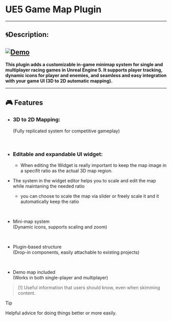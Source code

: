 # UE5 Game Map Plugin

---

## 🌀Description: 



[![Demo](https://github.com/MatinEsmaeili00/UE5-MultiplayerRacingGames-Plugins/blob/main/GameMapSystem/Docs/Demo.gif?raw=true)](https://youtu.be/v18hDMAq1Yw)
---
**This plugin adds a customizable in-game minimap system for single and multiplayer racing games in Unreal Engine 5. It supports player tracking, dynamic icons for player and enemies, and seamless and easy integration with your game UI (3D to 2D automatic mapping).**

---

## 🎮 Features

- ### 3D to 2D Mapping:

  (Fully replicated system for competitive gameplay)

<br>

- ### Editable and expandable UI widget:  
  - When editing the Widget is really important to keep the map image in a specifit ratio as the actual 3D map region.
  

- The system in the widget editor helps you to scale and edit the map while maintaning the needed ratio
  - you can choose to scale the map via slider or freely scale it and it automatically keep the ratio
  


<br>

- Mini-map system  
  (Dynamic icons, supports scaling and zoom)

<br>

- Plugin-based structure  
  (Drop-in components, easily attachable to existing projects)

<br>

- Demo map included  
  (Works in both single-player and multiplayer)

> [!]
> Useful information that users should know, even when skimming content.

> [!TIP] 
> Helpful advice for doing things better or more easily.

